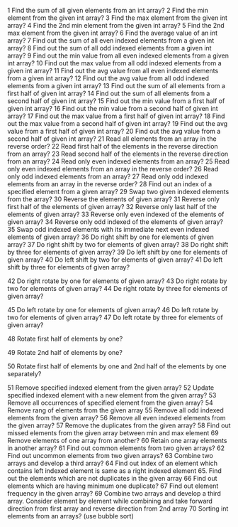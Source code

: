 1 Find the sum of all given elements from an int array?
2 Find the min element from the given int array?
3 Find the max element from the given int array?
4 Find the 2nd min element from the given int array?
5 Find the 2nd max element from the given int array?
6 Find the average value of an int array?
7 Find out the sum of all even indexed elements from a given int array?
8 Find out the sum of all odd indexed elements from a given int array?
9 Find out the min value from all even indexed elements from a given int array?
10 Find out the max value from all odd indexed elements from a given int array?
11 Find out the avg value from all even indexed elements from a given int array?
12 Find out the avg value from all odd indexed elements from a given int array?
13 Find out the sum of all elements from a first half of given int array?
14 Find out the sum of all elements from a second half of given int array?
15 Find out the min value from a first half of given int array?
16 Find out the min value from a second half of given int array?
17 Find out the max value from a first half of given int array?
18 Find out the max value from a second half of given int array?
19 Find out the avg value from a first half of given int array?
20 Find out the avg value from a second half of given int array?
21 Read all elements from an array in the reverse order?
22 Read first half of the elements in the reverse direction from an array?
23 Read second half of the elements in the reverse direction from an array?
24 Read only even indexed elements from an array?
25 Read only even indexed elements from an array in the reverse order?
26 Read only odd indexed elements from an array?
27 Read only odd indexed elements from an array in the reverse order?
28 Find out an index of a specified element from a given array?
29 Swap two given indexed elements from the array?
30 Reverse the elements of given array?
31 Reverse only first half of the elements of given array?
32 Reverse only last half of the elements of given array?
33 Reverse only even indexed of the elements of given array?
34 Reverse only odd indexed of the elements of given array?
35 Swap odd indexed elements with its immediate next even indexed elements of given array?
36 Do right shift by one for elements of given array?
37 Do right shift by two for elements of given array?
38 Do right shift by three for elements of given array?
39 Do left shift by one for elements of given array?
40 Do left shift by two for elements of given array?
41 Do left shift by three for elements of given array?



42 Do right rotate by one for elements of given array?
43 Do right rotate by two for elements of given array?
44 De right rotate by three for elements of given array?

45 Do left rotate by one for elements of given array?
46 Do left rotate by two for elements of given array?
47 Do left rotate by three for elements of given array?

48 Rotate first half of elements by one?

49 Rotate 2nd half of elements by one?

50 Rotate first half of elements by one and 2nd half of the elements by one separately?

51 Remove specified indexed element from the given array?
52 Update specified indexed element with a new element from the given array?
53 Remove all occurrences of specified element from the given array?
54 Remove rang of elements from the given array
55 Remove all odd indexed elements from the given array?
56 Remove all even indexed elements from the given array?
57 Remove the duplicates from the given array?
58 Find out missed elements from the given array between min and max element
69 Remove elements of one array from another?
60 Retain one array elements in another array?
61 Find out common elements from two given arrays?
62 Find out uncommon elements from two given arrays?
63 Combine two arrays and develop a third array?
64 Find out index of an element which contains left indexed element is same as a right indexed element
65. Find out the elements which are not duplicates in the given array
66 Find out elements which are having minimum one duplicate?
67 Find out element frequency in the given array?
69 Combine two arrays and develop a third array. Consider element by element while combining and take forward direction from first array    and reverse direction from 2nd array
70 Sorting int elements from an arrays? (use bubble sort)